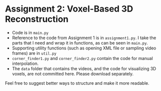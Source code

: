 # Assignment 2: Voxel-Based 3D Reconstruction

- Code is in `main.py`
- Reference to the code from Assignment 1 is in `assignment1.py`. I take the parts that I need and wrap it in functions, as can be seen in `main.py`.
- Supporting utility functions (such as opening XML file or sampling video frames) are in `util.py`
- `corner_finder1.py` and `corner_finder2.py` contain the code for manual interpolation.
- The `data` folder that contains the videos, and the code for visualizing 3D voxels, are not committed here. Please download separately.

Feel free to suggest better ways to structure and make it more readable.
